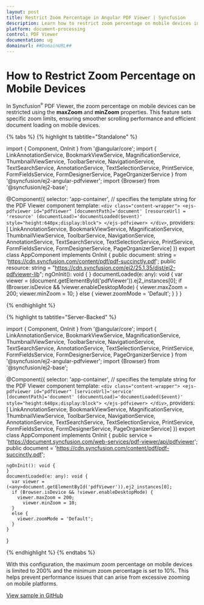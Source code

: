 ```yaml
---
layout: post
title: Restrict Zoom Percentage in Angular PDF Viewer | Syncfusion
description: Learn how to restrict zoom percentage on mobile devices in the Syncfusion Angular PDF Viewer component of Essential JS 2.
platform: document-processing
control: PDF Viewer
documentation: ug
domainurl: ##DomainURL##
---
```


# How to Restrict Zoom Percentage on Mobile Devices

In Syncfusion<sup style="font-size:70%">&reg;</sup> PDF Viewer, the zoom percentage on mobile devices can be restricted using the **maxZoom** and **minZoom** properties. This feature sets specific zoom limits, ensuring smoother scrolling performance and efficient document loading on mobile devices.

{% tabs %}
{% highlight ts tabtitle="Standalone" %}

import { Component, OnInit } from '@angular/core';
import { LinkAnnotationService, BookmarkViewService, MagnificationService,
         ThumbnailViewService, ToolbarService, NavigationService,
         TextSearchService, AnnotationService, TextSelectionService,
         PrintService, FormFieldsService, FormDesignerService,
         PageOrganizerService } from '@syncfusion/ej2-angular-pdfviewer';
import  {Browser} from '@syncfusion/ej2-base';

@Component({
  selector: 'app-container',
  // specifies the template string for the PDF Viewer component
  template: `<div class="content-wrapper">
                  <ejs-pdfviewer id="pdfViewer"
                            [documentPath]='document'
                            [resourceUrl] = 'resource'
                            (documentLoad)='documentLoaded($event)'
                            style="height:640px;display:block">
                  </ejs-pdfviewer>
              </div>`,
  providers: [ LinkAnnotationService, BookmarkViewService, MagnificationService,
               ThumbnailViewService, ToolbarService, NavigationService,
               AnnotationService, TextSearchService, TextSelectionService,
               PrintService, FormFieldsService, FormDesignerService, PageOrganizerService]
  })
  export class AppComponent implements OnInit {
    public document: string = 'https://cdn.syncfusion.com/content/pdf/pdf-succinctly.pdf';
    public resource: string = "https://cdn.syncfusion.com/ej2/25.1.35/dist/ej2-pdfviewer-lib";
    ngOnInit(): void {
    }
    documentLoaded(e: any): void {
      var viewer = (<any>document.getElementById('pdfViewer')).ej2_instances[0];
      if (Browser.isDevice && !viewer.enableDesktopMode) {
        viewer.maxZoom = 200;
          viewer.minZoom = 10;
      }
      else {
        viewer.zoomMode = 'Default';
      }
    }
}

{% endhighlight %}

{% highlight ts tabtitle="Server-Backed" %}

import { Component, OnInit } from '@angular/core';
import { LinkAnnotationService, BookmarkViewService, MagnificationService,
         ThumbnailViewService, ToolbarService, NavigationService,
         TextSearchService, AnnotationService, TextSelectionService,
         PrintService, FormFieldsService, FormDesignerService,
         PageOrganizerService } from '@syncfusion/ej2-angular-pdfviewer';
import  {Browser} from '@syncfusion/ej2-base';

@Component({
  selector: 'app-container',
  // specifies the template string for the PDF Viewer component
  template: `<div class="content-wrapper">
                  <ejs-pdfviewer id="pdfViewer"
                            [serviceUrl]='service'
                            [documentPath]='document'
                            (documentLoad)='documentLoaded($event)'
                            style="height:640px;display:block">
                  </ejs-pdfviewer>
              </div>`,
  providers: [ LinkAnnotationService, BookmarkViewService, MagnificationService,
               ThumbnailViewService, ToolbarService, NavigationService,
               AnnotationService, TextSearchService, TextSelectionService,
               PrintService, FormFieldsService, FormDesignerService, PageOrganizerService]
  })
  export class AppComponent implements OnInit {
    public service = 'https://document.syncfusion.com/web-services/pdf-viewer/api/pdfviewer';
    public document = 'https://cdn.syncfusion.com/content/pdf/pdf-succinctly.pdf';

    ngOnInit(): void {
    }
    documentLoaded(e: any): void {
      var viewer = (<any>document.getElementById('pdfViewer')).ej2_instances[0];
      if (Browser.isDevice && !viewer.enableDesktopMode) {
        viewer.maxZoom = 200;
          viewer.minZoom = 10;
      }
      else {
        viewer.zoomMode = 'Default';
      }
    }
}

{% endhighlight %}
{% endtabs %}

With this configuration, the maximum zoom percentage on mobile devices is limited to 200% and the minimum zoom percentage is set to 10%. This helps prevent performance issues that can arise from excessive zooming on mobile platforms.

[View sample in GitHub](https://github.com/SyncfusionExamples/angular-pdf-viewer-examples/tree/master/How%20to/Restrict%20Zoom%20Percentage%20on%20Mobile%20Devices)